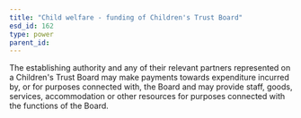 ```yaml
---
title: "Child welfare - funding of Children's Trust Board"
esd_id: 162
type: power
parent_id:  
---
```


The establishing authority and any of their relevant partners represented on a Children's Trust Board may make payments towards expenditure incurred by, or for purposes connected with, the Board and may provide staff, goods, services, accommodation or other resources for purposes connected with the functions of the Board.

